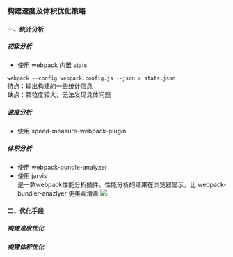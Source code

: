 ### 构建速度及体积优化策略

#### 一、统计分析

##### 初级分析
- 使用 webpack 内置 stats

``webpack --config webpack.config.js --json > stats.json``<br>
特点：输出构建的一些统计信息<br>
缺点：颗粒度较大，无法发现具体问题<br>

##### 速度分析
- 使用 speed-measure-webpack-plugin

##### 体积分析
- 使用 webpack-bundle-analyzer
- 使用 jarvis<br>
是一款webpack性能分析插件，性能分析的结果在浏览器显示，比 webpack-bundler-anazlyer 更美观清晰
![](https://user-images.githubusercontent.com/17866208/89979103-83f5f080-dca1-11ea-8d64-cea6ea7c7b38.png)

#### 二、优化手段

##### 构建速度优化

##### 构建体积优化
